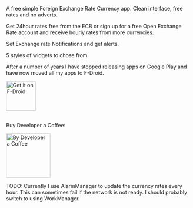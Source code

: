 A free simple Foreign Exchange Rate Currency app. Clean interface, free rates and no adverts.

Get 24hour rates free from the ECB or sign up for a free Open Exchange Rate account and receive hourly rates from more currencies.

Set Exchange rate Notifications and get alerts.

5 styles of widgets to chose from. 

After a number of years I have stopped releasing apps on Google Play and have now moved all my apps to F-Droid.

[<img src="https://fdroid.gitlab.io/artwork/badge/get-it-on.png"
     alt="Get it on F-Droid"
     height="80">](https://f-droid.org/packages/net.stargw.fx/)

<br>
Buy Developer a Coffee:
<br>

[<img src="https://www.stargw.net/android/karma/images/coffee-buy2.png"
     alt="By Developer a Coffee"
     height="120">](https://www.stargw.net/money/?android)
     
TODO: Currently I use AlarmManager to update the currency rates every hour. This can sometimes fail if the network is not ready. I should probably switch to using WorkManager.
